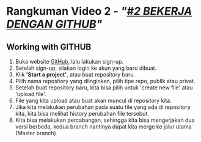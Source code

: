 # **Rangkuman Video 2 - *"[#2 BEKERJA DENGAN GITHUB](https://www.youtube.com/watch?v=Q3Id0DgcrXY&list=PLFIM0718LjIVknj6sgsSceMqlq242-jNf&index=2&ab_channel=WebProgrammingUNPAS)"***
## **Working with GITHUB**
1. Buka website [GitHub](https://github.com), lalu lakukan sign-up.
2. Setelah sign-up, silakan login ke akun yang baru dibuat.
3. Klik **'Start a project'**, atau buat repository baru.
4. Pilih nama repository yang diinginkan, pilih tipe repo, publik atau privat.
5. Setelah buat repository baru, kita bisa pilih untuk 'create new file' atau 'upload file'.
6. File yang kita upload atau buat akan muncul di repository kita.
7. Jika kita melakukan perubahan pada suatu file yang ada di repository kita, kita bisa melihat history perubahan file tersebut.
8. Kita bisa melakukan percabangan, sehingga kita bisa mengerjakan dua versi berbeda, kedua branch nantinya dapat kita merge ke jalur utama (Master branch)
